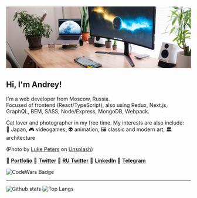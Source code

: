 ![Header](./setup.jpg)

## Hi, I'm Andrey!

I'm a web developer from Moscow, Russia.    
Focused of frontend (React/TypeScript), also using Redux, Next.js, GraphQL, BEM, SASS, Node/Express, MongoDB, Webpack.

Cat lover and photographer in my free time. My interests are also include:  
🏯 Japan, 🎮 videogames, 👽 animation, 🖼 classic and modern art, 🏛 architecture

(Photo by <a href="https://unsplash.com/@lukepeters?utm_source=unsplash&amp;utm_medium=referral&amp;utm_content=creditCopyText">Luke Peters</a> on <a href="https://unsplash.com/s/photos/monitors?utm_source=unsplash&amp;utm_medium=referral&amp;utm_content=creditCopyText">Unsplash</a>)

💠 [**Portfolio**](https://catlogic.ru/) 💠 [**Twitter**](https://twitter.com/cat__logic) 💠 [**RU Twitter**](https://twitter.com/cat__logic_ru) 💠 [**LinkedIn**](https://www.linkedin.com/in/catlogic/) 💠 [**Telegram**](https://t.me/catlogic)

![CodeWars Badge](https://www.codewars.com/users/cat__logic/badges/small)

---
![Github stats](https://github-readme-stats.vercel.app/api?username=cat-street&show_icons=true&hide=issues&hide_rank=true&count_private=true&theme=vue&disable_animations=true) ![Top Langs](https://github-readme-stats.vercel.app/api/top-langs/?username=cat-street&layout=compact&exclude_repo=100DaysOfCode,cl-001-calculator,mesto)

